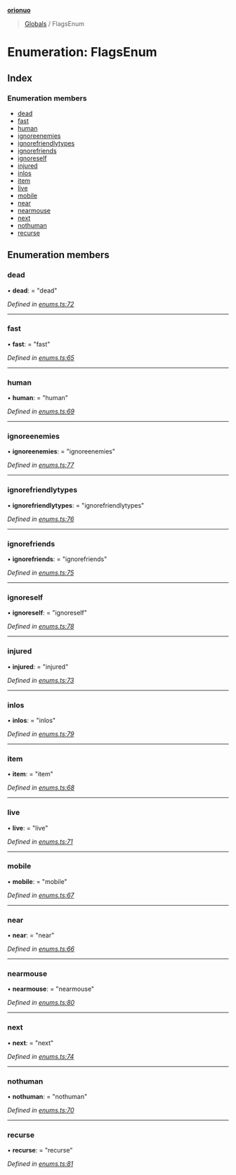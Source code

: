 **[orionuo](../README.md)**

> [Globals](../globals.md) / FlagsEnum

# Enumeration: FlagsEnum

## Index

### Enumeration members

* [dead](flagsenum.md#dead)
* [fast](flagsenum.md#fast)
* [human](flagsenum.md#human)
* [ignoreenemies](flagsenum.md#ignoreenemies)
* [ignorefriendlytypes](flagsenum.md#ignorefriendlytypes)
* [ignorefriends](flagsenum.md#ignorefriends)
* [ignoreself](flagsenum.md#ignoreself)
* [injured](flagsenum.md#injured)
* [inlos](flagsenum.md#inlos)
* [item](flagsenum.md#item)
* [live](flagsenum.md#live)
* [mobile](flagsenum.md#mobile)
* [near](flagsenum.md#near)
* [nearmouse](flagsenum.md#nearmouse)
* [next](flagsenum.md#next)
* [nothuman](flagsenum.md#nothuman)
* [recurse](flagsenum.md#recurse)

## Enumeration members

### dead

•  **dead**:  = "dead"

*Defined in [enums.ts:72](https://github.com/msviha/orionuo/blob/7fb91e0/src/enums.ts#L72)*

___

### fast

•  **fast**:  = "fast"

*Defined in [enums.ts:65](https://github.com/msviha/orionuo/blob/7fb91e0/src/enums.ts#L65)*

___

### human

•  **human**:  = "human"

*Defined in [enums.ts:69](https://github.com/msviha/orionuo/blob/7fb91e0/src/enums.ts#L69)*

___

### ignoreenemies

•  **ignoreenemies**:  = "ignoreenemies"

*Defined in [enums.ts:77](https://github.com/msviha/orionuo/blob/7fb91e0/src/enums.ts#L77)*

___

### ignorefriendlytypes

•  **ignorefriendlytypes**:  = "ignorefriendlytypes"

*Defined in [enums.ts:76](https://github.com/msviha/orionuo/blob/7fb91e0/src/enums.ts#L76)*

___

### ignorefriends

•  **ignorefriends**:  = "ignorefriends"

*Defined in [enums.ts:75](https://github.com/msviha/orionuo/blob/7fb91e0/src/enums.ts#L75)*

___

### ignoreself

•  **ignoreself**:  = "ignoreself"

*Defined in [enums.ts:78](https://github.com/msviha/orionuo/blob/7fb91e0/src/enums.ts#L78)*

___

### injured

•  **injured**:  = "injured"

*Defined in [enums.ts:73](https://github.com/msviha/orionuo/blob/7fb91e0/src/enums.ts#L73)*

___

### inlos

•  **inlos**:  = "inlos"

*Defined in [enums.ts:79](https://github.com/msviha/orionuo/blob/7fb91e0/src/enums.ts#L79)*

___

### item

•  **item**:  = "item"

*Defined in [enums.ts:68](https://github.com/msviha/orionuo/blob/7fb91e0/src/enums.ts#L68)*

___

### live

•  **live**:  = "live"

*Defined in [enums.ts:71](https://github.com/msviha/orionuo/blob/7fb91e0/src/enums.ts#L71)*

___

### mobile

•  **mobile**:  = "mobile"

*Defined in [enums.ts:67](https://github.com/msviha/orionuo/blob/7fb91e0/src/enums.ts#L67)*

___

### near

•  **near**:  = "near"

*Defined in [enums.ts:66](https://github.com/msviha/orionuo/blob/7fb91e0/src/enums.ts#L66)*

___

### nearmouse

•  **nearmouse**:  = "nearmouse"

*Defined in [enums.ts:80](https://github.com/msviha/orionuo/blob/7fb91e0/src/enums.ts#L80)*

___

### next

•  **next**:  = "next"

*Defined in [enums.ts:74](https://github.com/msviha/orionuo/blob/7fb91e0/src/enums.ts#L74)*

___

### nothuman

•  **nothuman**:  = "nothuman"

*Defined in [enums.ts:70](https://github.com/msviha/orionuo/blob/7fb91e0/src/enums.ts#L70)*

___

### recurse

•  **recurse**:  = "recurse"

*Defined in [enums.ts:81](https://github.com/msviha/orionuo/blob/7fb91e0/src/enums.ts#L81)*
